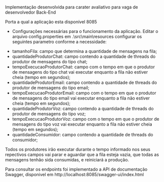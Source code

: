 Implementação desenvolvida para carater avaliativo para vaga de desenvolvedor Back-End

Porta a qual a aplicação esta disponível 8085

* Configurações necessárias para o funcionamento da aplicação.
Editar o arquivo config.properties em .\src\main\resources
configurar os seguintes parametro conforme a necessidade:
- tamanhoFila: campo que determina a quantidade de mensagens na fila;
- quantidadeProdutorChat: campo contendo a quantidade de threads do produtor de mensagens do tipo chat;
- tempoExecucaoProdutorChat: campo com o tempo em que o produtor de mensagens do tipo chat vai executar enquanto a fila não estiver cheia (tempo em segundos);
- quantidadeProdutorEmail: campo contendo a quantidade de threads do produtor de mensagens do tipo email;
- tempoExecucaoProdutorEmail: campo com o tempo em que o produtor de mensagens do tipo email vai executar enquanto a fila não estiver cheia (tempo em segundos);
- quantidadeProdutorVoz: campo contendo a quantidade de threads do produtor de mensagens do tipo voz;
- tempoExecucaoProdutorVoz: campo com o tempo em que o produtor de mensagens do tipo voz vai executar enquanto a fila não estiver cheia (tempo em segundos);
- quantidadeConsumidor: campo contendo a quantidade de threads do consumidor;

Todos os produtores irão executar durante o tempo informado nos seus repectivos campos vai parar e aguardar que a fila esteja vazia,
que todas as mensagens tenhão sida consumidas, e reiniciará a produção.

Para consultar os endpoints foi implementado a API de documentação Swagger, disponivel em http://localhost:8085/swagger-ui/index.html